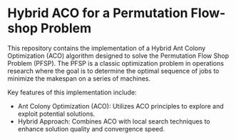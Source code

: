 # Hybrid ACO for a Permutation Flow-shop Problem
This repository contains the implementation of a Hybrid Ant Colony Optimization (ACO) algorithm designed to solve the Permutation Flow Shop Problem (PFSP). The PFSP is a classic optimization problem in operations research where the goal is to determine the optimal sequence of jobs to minimize the makespan on a series of machines.

Key features of this implementation include:

* Ant Colony Optimization (ACO): Utilizes ACO principles to explore and exploit potential solutions.
* Hybrid Approach: Combines ACO with local search techniques to enhance solution quality and convergence speed.